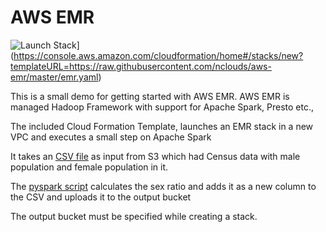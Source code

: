 AWS EMR
=======
![Launch Stack](https://cdn.rawgit.com/buildkite/cloudformation-launch-stack-button-svg/master/launch-stack.svg)](https://console.aws.amazon.com/cloudformation/home#/stacks/new?templateURL=https://raw.githubusercontent.com/nclouds/aws-emr/master/emr.yaml)

This is a small demo for getting started with AWS EMR. AWS EMR is managed Hadoop Framework with support for Apache Spark, Presto etc.,

The included Cloud Formation Template, launches an EMR stack in a new VPC and executes a small step on Apache Spark

It takes an [CSV file](https://s3-us-west-2.amazonaws.com/nclouds-emr-demo/census_la.csv) as input from S3 which had Census data with male population and female population in it.

The [pyspark script](https://s3-us-west-2.amazonaws.com/nclouds-emr-demo/demo.py) calculates the sex ratio and adds it as a new column to the CSV and uploads it to the output bucket

The output bucket must be specified while creating a stack.
